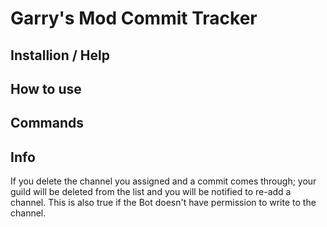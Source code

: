 #  Garry's Mod Commit Tracker

## Installion / Help


## How to use


## Commands


## Info
If you delete the channel you assigned and a commit comes through; your guild will be deleted from the list and you will be notified to re-add a channel. This is also true if the Bot doesn't have permission to write to the channel.
